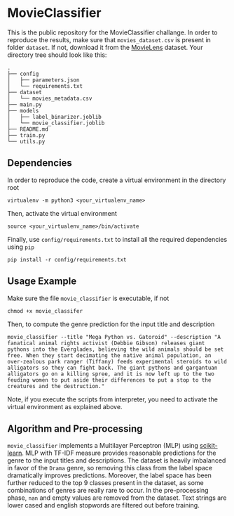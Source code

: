 # MovieClassifier
This is the public repository for the MovieClassifier challange.
In order to reproduce the results, make sure that `movies_dataset.csv` is present in folder `dataset`. If not, 
download it from the [MovieLens](https://www.kaggle.com/rounakbanik/the-movies-dataset) dataset. Your directory tree should look like this: 
``` 
.
├── config
│   ├── parameters.json
│   └── requirements.txt
├── dataset
│   └── movies_metadata.csv
├── main.py
├── models
│   ├── label_binarizer.joblib
│   └── movie_classifier.joblib
├── README.md
├── train.py
└── utils.py
```

## Dependencies
In order to reproduce the code, create a virtual environment in the directory root

```virtualenv -m python3 <your_virtualenv_name>```

Then, activate the virtual environment

```source <your_virtualenv_name>/bin/activate```

Finally, use `config/requirements.txt` to install all the required dependencies using `pip`

```pip install -r config/requirements.txt```

## Usage Example
Make sure the file `movie_classifier` is executable, if not

```chmod +x movie_classifer```

Then, to compute the genre prediction for the input title and description

```movie_classifier --title "Mega Python vs. Gatoroid" --description "A fanatical animal rights activist (Debbie Gibson) releases giant pythons into the Everglades, believing the wild animals should be set free. When they start decimating the native animal population, an over-zealous park ranger (Tiffany) feeds experimental steroids to wild alligators so they can fight back. The giant pythons and gargantuan alligators go on a killing spree, and it is now left up to the two feuding women to put aside their differences to put a stop to the creatures and the destruction."```

Note, if you execute the scripts from interpreter, you need to activate the virtual environment as explained above.

## Algorithm and Pre-processing 
`movie_classifier` implements a Multilayer Perceptron (MLP) using [scikit-learn](https://scikit-learn.org/stable/).
MLP with TF-IDF measure provides reasonable predictions for the genre to the input titles and descriptions. 
The dataset is heavily imbalanced in favor of the `Drama` genre, so removing this class from the label space dramatically
improves predictions. Moreover, the label space has been further reduced to the top 9 classes present in the dataset,
as some combinations of genres are really rare to occur.
In the pre-processing phase, `nan` and empty values are removed from the dataset. Text strings are lower cased and 
english stopwords are filtered out before training.
